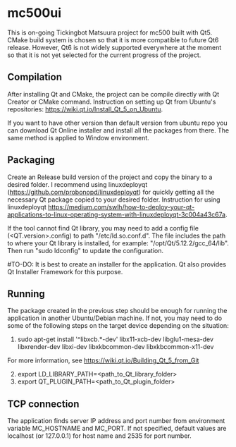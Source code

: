 # mc500ui
This is on-going Tickingbot Matsuura project for mc500 built with Qt5. CMake build system is chosen so that it is more compatible to future Qt6 release. However, Qt6 is not widely supported everywhere at the moment so that it is not yet selected for the current progress of the project. 

## Compilation
After installing Qt and CMake, the project can be compile directly with Qt Creator or CMake command.
Instruction on setting up Qt from Ubuntu's repositories: https://wiki.qt.io/Install_Qt_5_on_Ubuntu.

If you want to have other version than default version from ubuntu repo you can download Qt Online installer and install all the packages from there. The same method is applied to Window environment.

## Packaging
Create an Release build version of the project and copy the binary to a desired folder.
I recommend using linuxdeployqt (https://github.com/probonopd/linuxdeployqt) for quickly getting all the necessary Qt package copied to your desired folder.
Instruction for using linuxdeployqt https://medium.com/swlh/how-to-deploy-your-qt-applications-to-linux-operating-system-with-linuxdeployqt-3c004a43c67a.

If the tool cannot find Qt library, you may need to add a config file (<QT.version>.config) to path "/etc/ld.so.conf.d". The file includes the path to where your Qt library is installed, for example: "/opt/Qt/5.12.2/gcc_64/lib". Then run "sudo ldconfig" to update the configuration.

#TO-DO: It is best to create an installer for the application. Qt also provides Qt Installer Framework for this purpose.

## Running
The package created in the previous step should be enough for running the application in another Ubuntu/Debian machine. If not, you may need to do some of the following steps on the target device depending on the situation:

1. sudo apt-get install '^libxcb.*-dev' libx11-xcb-dev libglu1-mesa-dev libxrender-dev libxi-dev libxkbcommon-dev libxkbcommon-x11-dev

For more information, see https://wiki.qt.io/Building_Qt_5_from_Git

2. export LD_LIBRARY_PATH=<path_to_Qt_library_folder>
3. export QT_PLUGIN_PATH=<path_to_Qt_plugin_folder>

## TCP connection
The application finds server IP address and port number from environment variable MC_HOSTNAME and MC_PORT. If not specified, default values are localhost (or 127.0.0.1) for host name and 2535 for port number.

